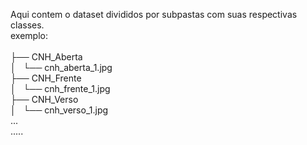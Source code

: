 Aqui contem o dataset divididos por subpastas com suas respectivas classes.\
exemplo:
\
\
├── CNH_Aberta\
│   └── cnh_aberta_1.jpg\
├── CNH_Frente\
│   └── cnh_frente_1.jpg\
├── CNH_Verso\
│   └── cnh_verso_1.jpg\
...\
.....
